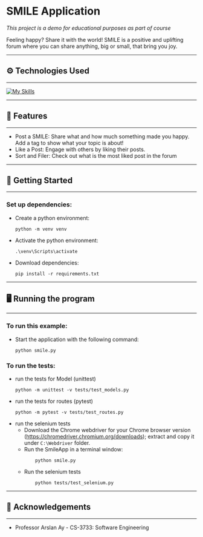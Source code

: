 # SMILE Application
*This project is a demo for educational purposes as part of course*

Feeling happy? Share it with the world! 
SMILE is a positive and uplifting forum where you can share anything, big or small, that bring you joy.

------------------------
## ⚙️ Technologies Used
-----------------------
[![My Skills](https://skillicons.dev/icons?i=js,html,css,flask,aws,docker,selenium)](https://skillicons.dev)

------------------------
## 🌟 Features
-----------------------
- Post a SMILE: Share what and how much something made you happy. Add a tag to show what your topic is about!
- Like a Post: Engage with others by liking their posts.
- Sort and Filer: Check out what is the most liked post in the forum

------------------------
## 🚀 Getting Started
-----------------------

### Set up dependencies:
- Create a python environment:
    ```
    python -m venv venv
    ```
- Activate the python environment:
    ```
    .\venv\Scripts\activate
    ```
- Download dependencies:
    ```
    pip install -r requirements.txt
    ```

------------------------
## 🖥️ Running the program
-----------------------

### To run this example:
- Start the application with the following command:
    ```
    python smile.py
    ```

### To run the tests:
- run the tests for Model (unittest)
    ``` 
    python -m unittest -v tests/test_models.py 
    ```
- run the tests for routes (pytest)
    ```
    python -m pytest -v tests/test_routes.py
    ```
- run the selenium tests
    * Download the Chrome webdriver for your Chrome browser version (https://chromedriver.chromium.org/downloads); extract and copy it under `C:\Webdriver` folder.
    * Run the SmileApp in a terminal window: 
        ```
            python smile.py
        ```
    * Run the selenium tests
        ```
            python tests/test_selenium.py
        ```

------------------------
## 🙏 Acknowledgements
-----------------------
- Professor Arslan Ay - CS-3733: Software Engineering